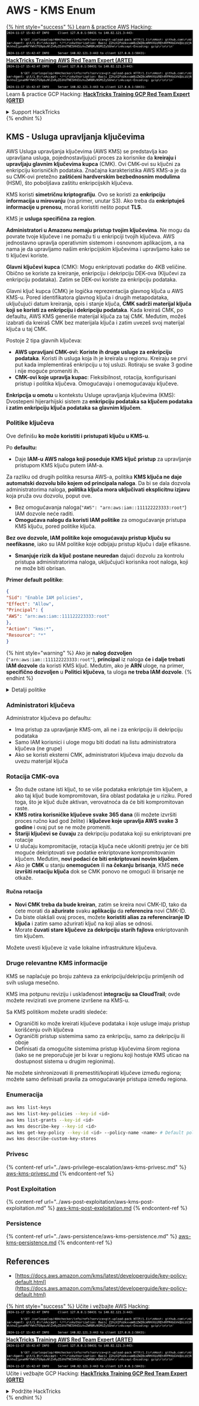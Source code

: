 # AWS - KMS Enum

{% hint style="success" %}
Learn & practice AWS Hacking:<img src="../../../.gitbook/assets/image (1).png" alt="" data-size="line">[**HackTricks Training AWS Red Team Expert (ARTE)**](https://training.hacktricks.xyz/courses/arte)<img src="../../../.gitbook/assets/image (1).png" alt="" data-size="line">\
Learn & practice GCP Hacking: <img src="../../../.gitbook/assets/image (2).png" alt="" data-size="line">[**HackTricks Training GCP Red Team Expert (GRTE)**<img src="../../../.gitbook/assets/image (2).png" alt="" data-size="line">](https://training.hacktricks.xyz/courses/grte)

<details>

<summary>Support HackTricks</summary>

* Check the [**subscription plans**](https://github.com/sponsors/carlospolop)!
* **Join the** 💬 [**Discord group**](https://discord.gg/hRep4RUj7f) or the [**telegram group**](https://t.me/peass) or **follow** us on **Twitter** 🐦 [**@hacktricks\_live**](https://twitter.com/hacktricks\_live)**.**
* **Share hacking tricks by submitting PRs to the** [**HackTricks**](https://github.com/carlospolop/hacktricks) and [**HackTricks Cloud**](https://github.com/carlospolop/hacktricks-cloud) github repos.

</details>
{% endhint %}

## KMS - Usluga upravljanja ključevima

AWS Usluga upravljanja ključevima (AWS KMS) se predstavlja kao upravljana usluga, pojednostavljujući proces za korisnike da **kreiraju i upravljaju glavnim ključevima kupca** (CMK). Ovi CMK-ovi su ključni za enkripciju korisničkih podataka. Značajna karakteristika AWS KMS-a je da su CMK-ovi pretežno **zaštićeni hardverskim bezbednosnim modulima** (HSM), što poboljšava zaštitu enkripcijskih ključeva.

KMS koristi **simetričnu kriptografiju**. Ovo se koristi za **enkripciju informacija u mirovanju** (na primer, unutar S3). Ako treba da **enkriptuješ informacije u prenosu**, moraš koristiti nešto poput **TLS**.

KMS je **usluga specifična za region**.

**Administratori u Amazonu nemaju pristup tvojim ključevima**. Ne mogu da povrate tvoje ključeve i ne pomažu ti u enkripciji tvojih ključeva. AWS jednostavno upravlja operativnim sistemom i osnovnom aplikacijom, a na nama je da upravljamo našim enkripcijskim ključevima i upravljamo kako se ti ključevi koriste.

**Glavni ključevi kupca** (CMK): Mogu enkriptovati podatke do 4KB veličine. Obično se koriste za kreiranje, enkripciju i dekripciju DEK-ova (Ključevi za enkripciju podataka). Zatim se DEK-ovi koriste za enkripciju podataka.

Glavni ključ kupca (CMK) je logička reprezentacija glavnog ključa u AWS KMS-u. Pored identifikatora glavnog ključa i drugih metapodataka, uključujući datum kreiranja, opis i stanje ključa, **CMK sadrži materijal ključa koji se koristi za enkripciju i dekripciju podataka**. Kada kreiraš CMK, po defaultu, AWS KMS generiše materijal ključa za taj CMK. Međutim, možeš izabrati da kreiraš CMK bez materijala ključa i zatim uvezeš svoj materijal ključa u taj CMK.

Postoje 2 tipa glavnih ključeva:

* **AWS upravljani CMK-ovi: Koriste ih druge usluge za enkripciju podataka**. Koristi ih usluga koja ih je kreirala u regionu. Kreiraju se prvi put kada implementiraš enkripciju u toj usluzi. Rotiraju se svake 3 godine i nije moguće promeniti ih.
* **CMK-ovi koje upravlja kupac**: Fleksibilnost, rotacija, konfigurisani pristup i politika ključeva. Omogućavaju i onemogućavaju ključeve.

**Enkripcija u omotu** u kontekstu Usluge upravljanja ključevima (KMS): Dvostepeni hijerarhijski sistem za **enkripciju podataka sa ključem podataka i zatim enkripciju ključa podataka sa glavnim ključem**.

### Politike ključeva

Ove definišu **ko može koristiti i pristupati ključu u KMS-u**.

Po **defaultu:**

*   Daje **IAM-u** **AWS naloga koji poseduje KMS ključ pristup** za upravljanje pristupom KMS ključu putem IAM-a.

Za razliku od drugih politika resursa AWS-a, politika **KMS ključa ne daje automatski dozvolu bilo kojem od principala naloga**. Da bi se dala dozvola administratorima naloga, **politika ključa mora uključivati eksplicitnu izjavu** koja pruža ovu dozvolu, poput ove.

* Bez omogućavanja naloga(`"AWS": "arn:aws:iam::111122223333:root"`) IAM dozvole neće raditi.
*   **Omogućava nalogu da koristi IAM politike** za omogućavanje pristupa KMS ključu, pored politike ključa.

**Bez ove dozvole, IAM politike koje omogućavaju pristup ključu su neefikasne**, iako su IAM politike koje odbijaju pristup ključu i dalje efikasne.
* **Smanjuje rizik da ključ postane neuredan** dajući dozvolu za kontrolu pristupa administratorima naloga, uključujući korisnika root naloga, koji ne može biti obrisan.

**Primer default politike**:
```json
{
"Sid": "Enable IAM policies",
"Effect": "Allow",
"Principal": {
"AWS": "arn:aws:iam::111122223333:root"
},
"Action": "kms:*",
"Resource": "*"
}
```
{% hint style="warning" %}
Ako je **nalog dozvoljen** (`"arn:aws:iam::111122223333:root"`), **principal** iz naloga **će i dalje trebati IAM dozvole** da koristi KMS ključ. Međutim, ako je **ARN** uloge, na primer, **specifično dozvoljen** u **Politici ključeva**, ta uloga **ne treba IAM dozvole**.
{% endhint %}

<details>

<summary>Detalji politike</summary>

Osobine politike:

* Dokument zasnovan na JSON-u
* Resurs --> Pogođeni resursi (može biti "\*")
* Akcija --> kms:Encrypt, kms:Decrypt, kms:CreateGrant ... (dozvole)
* Efekat --> Dozvoli/Onemogući
* Principal --> arn pogođen
* Uslovi (opciono) --> Uslov za davanje dozvola

Grantovi:

* Dozvoljava delegiranje vaših dozvola drugom AWS principalu unutar vašeg AWS naloga. Morate ih kreirati koristeći AWS KMS API-je. Može se navesti identifikator CMK, principal koji dobija grant i potrebni nivo operacije (Decrypt, Encrypt, GenerateDataKey...)
* Nakon što je grant kreiran, izdaju se GrantToken i GrantID

**Pristup**:

* Putem **politike ključeva** -- Ako ovo postoji, ovo ima **prioritet** nad IAM politikom
* Putem **IAM politike**
* Putem **grantova**

</details>

### Administratori ključeva

Administrator ključeva po defaultu:

* Ima pristup za upravljanje KMS-om, ali ne i za enkripciju ili dekripciju podataka
* Samo IAM korisnici i uloge mogu biti dodati na listu administratora ključeva (ne grupe)
* Ako se koristi eksterni CMK, administratori ključeva imaju dozvolu da uvezu materijal ključa

### Rotacija CMK-ova

* Što duže ostane isti ključ, to se više podataka enkriptuje tim ključem, a ako taj ključ bude kompromitovan, šira oblast podataka je u riziku. Pored toga, što je ključ duže aktivan, verovatnoća da će biti kompromitovan raste.
* **KMS rotira korisničke ključeve svake 365 dana** (ili možete izvršiti proces ručno kad god želite) i **ključeve koje upravlja AWS svake 3 godine** i ovaj put se ne može promeniti.
* **Stariji ključevi se čuvaju** za dekripciju podataka koji su enkriptovani pre rotacije
* U slučaju kompromitacije, rotacija ključa neće ukloniti pretnju jer će biti moguće dekriptovati sve podatke enkriptovane kompromitovanim ključem. Međutim, **novi podaci će biti enkriptovani novim ključem**.
* Ako je **CMK** u stanju **onemogućen** ili **na čekanju** **brisanja**, KMS **neće izvršiti rotaciju ključa** dok se CMK ponovo ne omogući ili brisanje ne otkaže.

#### Ručna rotacija

* **Novi CMK treba da bude kreiran**, zatim se kreira novi CMK-ID, tako da ćete morati da **ažurirate** svaku **aplikaciju** da **referencira** novi CMK-ID.
* Da biste olakšali ovaj proces, možete **koristiti alias za referenciranje ID ključa** i zatim samo ažurirati ključ na koji alias se odnosi.
* Morate **čuvati stare ključeve za dekripciju starih fajlova** enkriptovanih tim ključem.

Možete uvesti ključeve iz vaše lokalne infrastrukture ključeva.

### Druge relevantne KMS informacije

KMS se naplaćuje po broju zahteva za enkripciju/dekripciju primljenih od svih usluga mesečno.

KMS ima potpunu reviziju i usklađenost **integraciju sa CloudTrail**; ovde možete revizirati sve promene izvršene na KMS-u.

Sa KMS politikom možete uraditi sledeće:

* Ograničiti ko može kreirati ključeve podataka i koje usluge imaju pristup korišćenju ovih ključeva
* Ograničiti pristup sistemima samo za enkripciju, samo za dekripciju ili oboje
* Definisati da omogućite sistemima pristup ključevima širom regiona (iako se ne preporučuje jer bi kvar u regionu koji hostuje KMS uticao na dostupnost sistema u drugim regionima).

Ne možete sinhronizovati ili premestiti/kopirati ključeve između regiona; možete samo definisati pravila za omogućavanje pristupa između regiona.

### Enumeracija
```bash
aws kms list-keys
aws kms list-key-policies --key-id <id>
aws kms list-grants --key-id <id>
aws kms describe-key --key-id <id>
aws kms get-key-policy --key-id <id> --policy-name <name> # Default policy name is "default"
aws kms describe-custom-key-stores
```
### Privesc

{% content-ref url="../aws-privilege-escalation/aws-kms-privesc.md" %}
[aws-kms-privesc.md](../aws-privilege-escalation/aws-kms-privesc.md)
{% endcontent-ref %}

### Post Exploitation

{% content-ref url="../aws-post-exploitation/aws-kms-post-exploitation.md" %}
[aws-kms-post-exploitation.md](../aws-post-exploitation/aws-kms-post-exploitation.md)
{% endcontent-ref %}

### Persistence

{% content-ref url="../aws-persistence/aws-kms-persistence.md" %}
[aws-kms-persistence.md](../aws-persistence/aws-kms-persistence.md)
{% endcontent-ref %}

## References

* [https://docs.aws.amazon.com/kms/latest/developerguide/key-policy-default.html](https://docs.aws.amazon.com/kms/latest/developerguide/key-policy-default.html)

{% hint style="success" %}
Učite i vežbajte AWS Hacking:<img src="../../../.gitbook/assets/image (1).png" alt="" data-size="line">[**HackTricks Training AWS Red Team Expert (ARTE)**](https://training.hacktricks.xyz/courses/arte)<img src="../../../.gitbook/assets/image (1).png" alt="" data-size="line">\
Učite i vežbajte GCP Hacking: <img src="../../../.gitbook/assets/image (2).png" alt="" data-size="line">[**HackTricks Training GCP Red Team Expert (GRTE)**<img src="../../../.gitbook/assets/image (2).png" alt="" data-size="line">](https://training.hacktricks.xyz/courses/grte)

<details>

<summary>Podržite HackTricks</summary>

* Proverite [**planove pretplate**](https://github.com/sponsors/carlospolop)!
* **Pridružite se** 💬 [**Discord grupi**](https://discord.gg/hRep4RUj7f) ili [**telegram grupi**](https://t.me/peass) ili **pratite** nas na **Twitteru** 🐦 [**@hacktricks\_live**](https://twitter.com/hacktricks\_live)**.**
* **Podelite hakerske trikove slanjem PR-ova na** [**HackTricks**](https://github.com/carlospolop/hacktricks) i [**HackTricks Cloud**](https://github.com/carlospolop/hacktricks-cloud) github repozitorijume.

</details>
{% endhint %}
